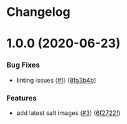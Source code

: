 # Changelog

# 1.0.0 (2020-06-23)


### Bug Fixes

* linting issues ([#1](https://github.com/alias454/suricata-formula/issues/1)) ([8fa3b4b](https://github.com/alias454/suricata-formula/commit/8fa3b4b0610ae67c370ffc759530652178a27ab7))


### Features

* add latest salt images ([#3](https://github.com/alias454/suricata-formula/issues/3)) ([6f2722f](https://github.com/alias454/suricata-formula/commit/6f2722f06d91a3de2b7b3833db9d92162cc3aac6))
